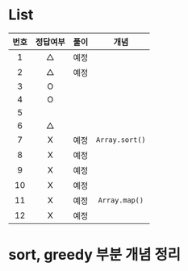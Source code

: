 # List
|번호|정답여부|풀이|개념|
|:---:|:---:|:---:|:---:|
|1|△|예정|
|2|△|예정|
|3|O||
|4|O||
|5|||
|6|△||
|7|X|예정|`Array.sort()`
|8|X|예정|
|9|X|예정|
|10|X|예정|
|11|X|예정|`Array.map()`
|12|X|예정|

# sort, greedy 부분 개념 정리